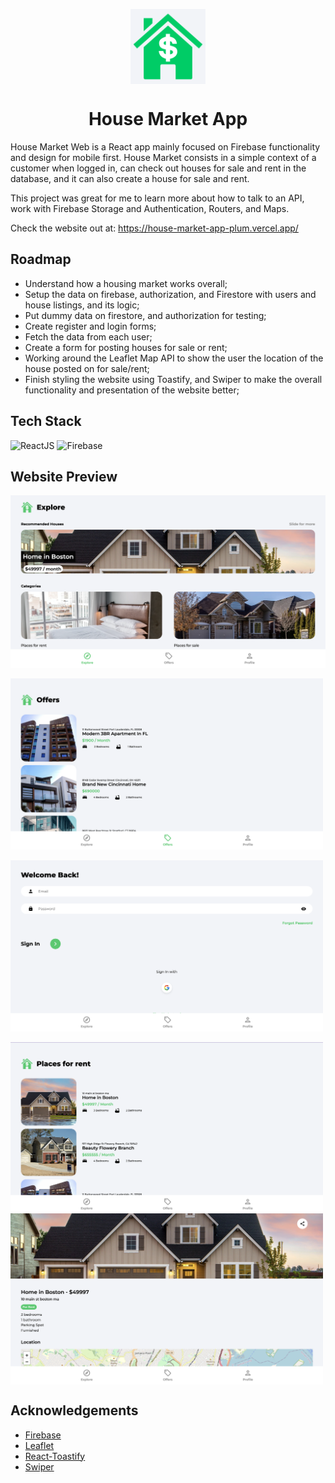 <p align="center">
  <img align="center" src="https://github.com/layuntaFelipe/house-market-app/blob/master/src/assets/png/logoHouse.png" alt="Boxes Logo" width="120"/>
  <h1 align="center">House Market App</h1>
</p>

House Market Web is a React app mainly focused on Firebase functionality and design for mobile first. House Market consists in a simple context of a customer when logged in, can check out houses for sale and rent in the database, and it can also create a house for sale and rent.

This project was great for me to learn more about how to talk to an API, work with Firebase Storage and Authentication, Routers, and Maps.

Check the website out at: https://house-market-app-plum.vercel.app/

## Roadmap

- Understand how a housing market works overall;
- Setup the data on firebase, authorization, and Firestore with users and house listings, and its logic;
- Put dummy data on firestore, and authorization for testing;
- Create register and login forms;
- Fetch the data from each user;
- Create a form for posting houses for sale or rent;
- Working around the Leaflet Map API to show the user the location of the house posted on for sale/rent;
- Finish styling the website using Toastify, and Swiper to make the overall functionality and presentation of the website better;


## Tech Stack
<img src="https://cdn.icon-icons.com/icons2/2699/PNG/512/reactjs_logo_icon_168875.png" alt="ReactJS" width="40" height="40" style="max-width:100%;"></img>
<img src="https://img.icons8.com/color/344/firebase.png" alt="Firebase" width="40" height="40" style="max-width:100%;"></img>


## Website Preview

<p float="left">
  <img align="center" src="https://github.com/layuntaFelipe/house-market-app/blob/master/screenshots/Screen%20Shot%202022-08-09%20at%201.35.52%20AM.png" alt="Demo" width="800"/> <br/><br/>
  <img align="center" src="https://github.com/layuntaFelipe/house-market-app/blob/master/screenshots/Screen%20Shot%202022-08-09%20at%201.37.13%20AM.png" alt="Web first page" width="500"/> <br/><br/>
  <img align="center" src="https://github.com/layuntaFelipe/house-market-app/blob/master/screenshots/Screen%20Shot%202022-08-09%20at%201.37.24%20AM.png" alt="Web first page" width="500"/> <br/><br/>
    <img align="center" src="https://github.com/layuntaFelipe/house-market-app/blob/master/screenshots/Screen%20Shot%202022-08-09%20at%201.38.50%20AM.png" alt="Web second page" width="500"/>
  <img align="center" src="https://github.com/layuntaFelipe/house-market-app/blob/master/screenshots/Screen%20Shot%202022-08-09%20at%201.39.03%20AM.png" alt="Web second page" width="500"/>
</p>


## Acknowledgements

 - [Firebase](https://github.com/firebase/)
 - [Leaflet](https://github.com/Leaflet/)
 - [React-Toastify](https://www.npmjs.com/package/react-toastify)
 - [Swiper](https://swiperjs.com/demos)
